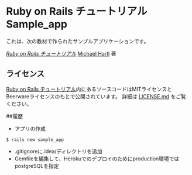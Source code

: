# Ruby on Rails チュートリアル Sample_app

これは、次の教材で作られたサンプルアプリケーションです。

[*Ruby on Rails チュートリアル*](https://railstutorial.jp/)
[Michael Hartl](http://www.michaelhartl.com/) 著

## ライセンス

[Ruby on Rails チュートリアル](https://railstutorial.jp/)内にあるソースコードはMITライセンスとBeerwareライセンスのもとで公開されています。
詳細は [LICENSE.md](LICENSE.md) をご覧ください。

##履歴
 * アプリの作成
```
$ rails new sample_app
```
 * .gitignoreに.idea/ディレクトリを追加
 * Gemfileを編集して、Herokuでのデプロイのためにproduction環境ではpostgreSQLを指定